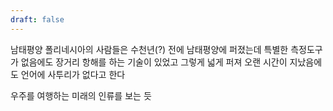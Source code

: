 ```yaml
---
draft: false
---
```

남태평양 폴리네시아의 사람들은 수천년(?) 전에 남태평양에 퍼졌는데
특별한 측정도구가 없음에도 장거리 항해를 하는 기술이 있었고
그렇게 넓게 퍼져 오랜 시간이 지났음에도 언어에 사투리가 없다고 한다

우주를 여행하는 미래의 인류를 보는 듯
